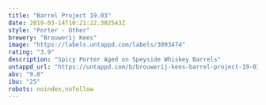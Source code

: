 ```yaml
---
title: "Barrel Project 19.03"
date: 2019-03-14T10:21:22.382543Z
style: "Porter - Other"
brewery: "Brouwerij Kees"
image: "https://labels.untappd.com/labels/3093474"
rating: "3.9"
description: "Spicy Porter Aged on Speyside Whiskey Barrels"
untappd_url: "https://untappd.com/b/brouwerij-kees-barrel-project-19-03/3093474"
abv: "9.8"
ibu: "25"
robots: noindex,nofollow
---
```


